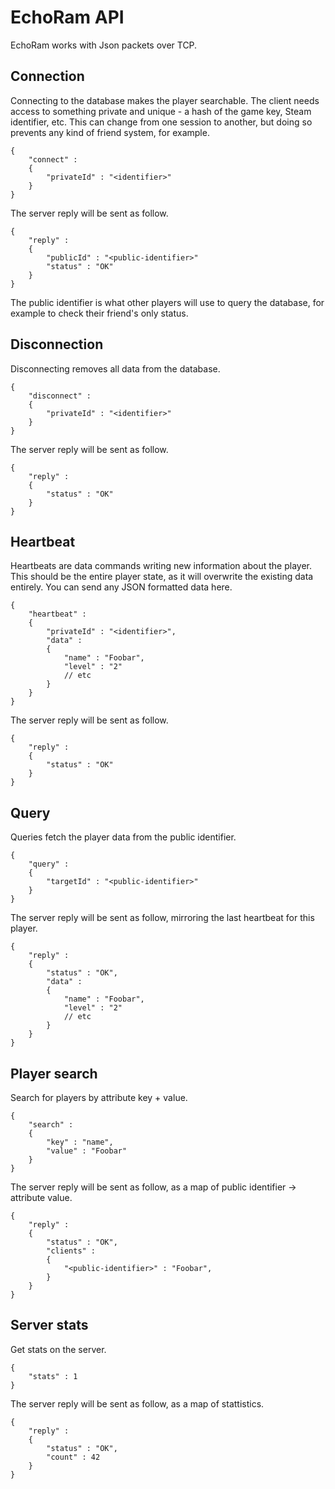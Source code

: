  # EchoRam API

EchoRam works with Json packets over TCP. 

## Connection

Connecting to the database makes the player searchable. The client needs access to something private and unique - a hash of the game key, Steam identifier, etc. This can change from one session to another, but doing so prevents any kind of friend system, for example.

```
{
	"connect" :
	{
		"privateId" : "<identifier>"
	}
}
```

The server reply will be sent as follow.

```
{
	"reply" :
	{
		"publicId" : "<public-identifier>"
		"status" : "OK"
	}
}
```

The public identifier is what other players will use to query the database, for example to check their friend's only status.

## Disconnection

Disconnecting removes all data from the database. 

```
{
	"disconnect" :
	{
		"privateId" : "<identifier>"
	}
}
```

The server reply will be sent as follow.

```
{
	"reply" :
	{
		"status" : "OK"
	}
}
```

## Heartbeat

Heartbeats are data commands writing new information about the player. This should be the entire player state, as it will overwrite the existing data entirely. You can send any JSON formatted data here.

```
{
	"heartbeat" :
	{
		"privateId" : "<identifier>",
		"data" :
		{
			"name" : "Foobar",
			"level" : "2"
			// etc
		}
	}
}
```

The server reply will be sent as follow.

```
{
	"reply" :
	{
		"status" : "OK"
	}
}
```

## Query

Queries fetch the player data from the public identifier.

```
{
	"query" :
	{
		"targetId" : "<public-identifier>"
	}
}
```

The server reply will be sent as follow, mirroring the last heartbeat for this player.

```
{
	"reply" :
	{
		"status" : "OK",
		"data" : 
		{
			"name" : "Foobar",
			"level" : "2"
			// etc
		}
	}
}
```

## Player search

Search for players by attribute key + value. 

```
{
	"search" :
	{
		"key" : "name",
		"value" : "Foobar"
	}
}
```

The server reply will be sent as follow, as a map of public identifier -> attribute value.

```
{
	"reply" :
	{
		"status" : "OK",
		"clients" : 
		{
			"<public-identifier>" : "Foobar",
		}
	}
}
```

## Server stats

Get stats on the server.

```
{
	"stats" : 1
}
```

The server reply will be sent as follow, as a map of stattistics.

```
{
	"reply" :
	{
		"status" : "OK",
		"count" : 42
	}
}
```
